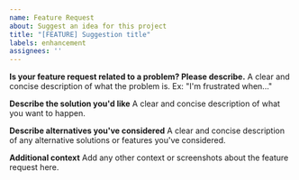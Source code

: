 ```yaml
---
name: Feature Request
about: Suggest an idea for this project
title: "[FEATURE] Suggestion title"
labels: enhancement
assignees: ''
---
```

**Is your feature request related to a problem? Please describe.**
A clear and concise description of what the problem is. Ex: "I'm frustrated when..."

**Describe the solution you'd like**
A clear and concise description of what you want to happen.

**Describe alternatives you've considered**
A clear and concise description of any alternative solutions or features you've considered.

**Additional context**
Add any other context or screenshots about the feature request here.
